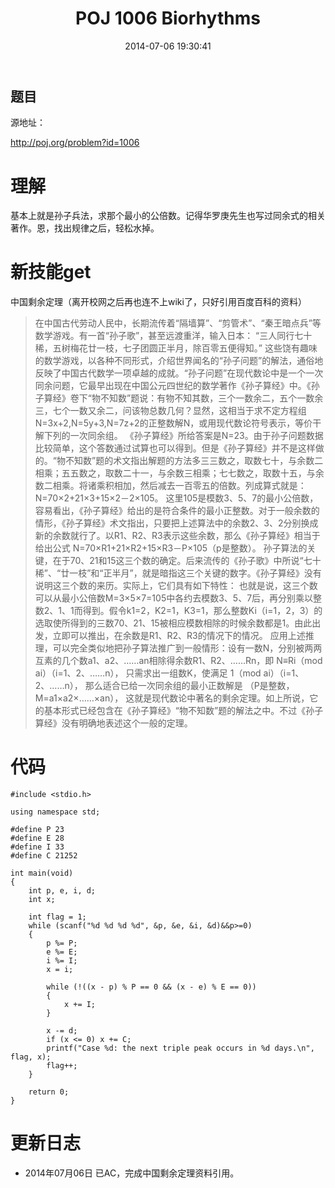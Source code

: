 ﻿---
layout: post
title: POJ 1006 Biorhythms
date: 2014-07-06 19:30:41
categories: Exercise
toc: true
---
## 题目
源地址：

http://poj.org/problem?id=1006

# 理解
基本上就是孙子兵法，求那个最小的公倍数。记得华罗庚先生也写过同余式的相关著作。恩，找出规律之后，轻松水掉。

<!-- more -->

# 新技能get
中国剩余定理（离开校网之后再也连不上wiki了，只好引用百度百科的资料）
>在中国古代劳动人民中，长期流传着“隔墙算”、“剪管术”、“秦王暗点兵”等数学游戏。有一首“孙子歌”，甚至远渡重洋，输入日本：
“三人同行七十稀，五树梅花廿一枝，七子团圆正半月，除百零五便得知。”
>这些饶有趣味的数学游戏，以各种不同形式，介绍世界闻名的“孙子问题”的解法，通俗地反映了中国古代数学一项卓越的成就。“孙子问题”在现代数论中是一个一次同余问题，它最早出现在中国公元四世纪的数学著作《孙子算经》中。《孙子算经》卷下“物不知数”题说：有物不知其数，三个一数余二，五个一数余三，七个一数又余二，问该物总数几何？显然，这相当于求不定方程组N=3x+2,N=5y+3,N=7z+2的正整数解N，或用现代数论符号表示，等价干解下列的一次同余组。
>《孙子算经》所给答案是N=23。由于孙子问题数据比较简单，这个答数通过试算也可以得到。但是《孙子算经》并不是这样做的。“物不知数”题的术文指出解题的方法多三三数之，取数七十，与余数二相乘；五五数之，取数二十一，与余数三相乘；七七数之，取数十五，与余数二相乘。将诸乘积相加，然后减去一百零五的倍数。列成算式就是：
>N=70×2+21×3+15×2－2×105。
>这里105是模数3、5、7的最小公倍数，容易看出，《孙子算经》给出的是符合条件的最小正整数。对于一般余数的情形，《孙子算经》术文指出，只要把上述算法中的余数2、3、2分别换成新的余数就行了。以R1、R2、R3表示这些余数，那么《孙子算经》相当于给出公式
>N=70×R1+21×R2+15×R3－P×105（p是整数）。
>孙子算法的关键，在于70、21和15这三个数的确定。后来流传的《孙子歌》中所说“七十稀”、“廿一枝”和“正半月”，就是暗指这三个关键的数字。《孙子算经》没有说明这三个数的来历。实际上，它们具有如下特性：
>也就是说，这三个数可以从最小公倍数M=3×5×7=105中各约去模数3、5、7后，再分别乘以整数2、1、1而得到。假令k1=2，K2=1，K3=1，那么整数Ki（i=1，2，3）的选取使所得到的三数70、21、15被相应模数相除的时候余数都是1。由此出发，立即可以推出，在余数是R1、R2、R3的情况下的情况。
>应用上述推理，可以完全类似地把孙子算法推广到一般情形：设有一数N，分别被两两互素的几个数a1、a2、……an相除得余数R1、R2、……Rn，即
>N≡Ri（mod ai）（i=1、2、……n），
>只需求出一组数K，使满足
>1（mod ai）（i=1、2、……n），
>那么适合已给一次同余组的最小正数解是
>（P是整数，M=a1×a2×……×an），
>这就是现代数论中著名的剩余定理。如上所说，它的基本形式已经包含在《孙子算经》“物不知数”题的解法之中。不过《孙子算经》没有明确地表述这个一般的定理。

# 代码

```
#include <stdio.h>

using namespace std;

#define P 23
#define E 28
#define I 33
#define C 21252

int main(void)
{
    int p, e, i, d;
    int x;

    int flag = 1;
    while (scanf("%d %d %d %d", &p, &e, &i, &d)&&p>=0)
    {
        p %= P;
        e %= E;
        i %= I;
        x = i;

        while (!((x - p) % P == 0 && (x - e) % E == 0))
        {
            x += I;
        }

        x -= d;
        if (x <= 0) x += C;
        printf("Case %d: the next triple peak occurs in %d days.\n", flag, x);
        flag++;
    }

    return 0;
}

```

# 更新日志
- 2014年07月06日 已AC，完成中国剩余定理资料引用。